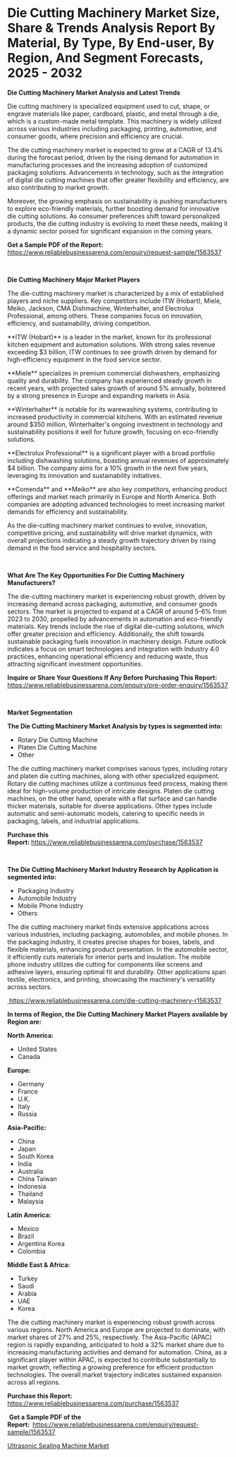 <p><h1>Die Cutting Machinery Market Size, Share & Trends Analysis Report By Material, By Type, By End-user, By Region, And Segment Forecasts, 2025 - 2032</h1></p><p><strong>Die Cutting Machinery Market Analysis and Latest Trends</strong></p>
<p><p>Die cutting machinery is specialized equipment used to cut, shape, or engrave materials like paper, cardboard, plastic, and metal through a die, which is a custom-made metal template. This machinery is widely utilized across various industries including packaging, printing, automotive, and consumer goods, where precision and efficiency are crucial.</p><p>The die cutting machinery market is expected to grow at a CAGR of 13.4% during the forecast period, driven by the rising demand for automation in manufacturing processes and the increasing adoption of customized packaging solutions. Advancements in technology, such as the integration of digital die cutting machines that offer greater flexibility and efficiency, are also contributing to market growth. </p><p>Moreover, the growing emphasis on sustainability is pushing manufacturers to explore eco-friendly materials, further boosting demand for innovative die cutting solutions. As consumer preferences shift toward personalized products, the die cutting industry is evolving to meet these needs, making it a dynamic sector poised for significant expansion in the coming years.</p></p>
<p><strong>Get a Sample PDF of the Report:&nbsp;</strong> <a href="https://www.reliablebusinessarena.com/enquiry/request-sample/1563537?utm_campaign=2524&utm_medium=2&utm_source=Github&utm_content=ia&utm_term=11042025&utm_id=die-cutting-machinery">https://www.reliablebusinessarena.com/enquiry/request-sample/1563537</a></p>
<p>&nbsp;</p>
<p><strong>Die Cutting Machinery Major Market Players</strong></p>
<p><p>The die-cutting machinery market is characterized by a mix of established players and niche suppliers. Key competitors include ITW (Hobart), Miele, Meiko, Jackson, CMA Dishmachine, Winterhalter, and Electrolux Professional, among others. These companies focus on innovation, efficiency, and sustainability, driving competition.</p><p>**ITW (Hobart)** is a leader in the market, known for its professional kitchen equipment and automation solutions. With strong sales revenue exceeding $3 billion, ITW continues to see growth driven by demand for high-efficiency equipment in the food service sector.</p><p>**Miele** specializes in premium commercial dishwashers, emphasizing quality and durability. The company has experienced steady growth in recent years, with projected sales growth of around 5% annually, bolstered by a strong presence in Europe and expanding markets in Asia.</p><p>**Winterhalter** is notable for its warewashing systems, contributing to increased productivity in commercial kitchens. With an estimated revenue around $350 million, Winterhalter's ongoing investment in technology and sustainability positions it well for future growth, focusing on eco-friendly solutions.</p><p>**Electrolux Professional** is a significant player with a broad portfolio including dishwashing solutions, boasting annual revenues of approximately $4 billion. The company aims for a 10% growth in the next five years, leveraging its innovation and sustainability initiatives.</p><p>**Comenda** and **Meiko** are also key competitors, enhancing product offerings and market reach primarily in Europe and North America. Both companies are adopting advanced technologies to meet increasing market demands for efficiency and sustainability.</p><p>As the die-cutting machinery market continues to evolve, innovation, competitive pricing, and sustainability will drive market dynamics, with overall projections indicating a steady growth trajectory driven by rising demand in the food service and hospitality sectors.</p></p>
<p>&nbsp;</p>
<p><strong>What Are The Key Opportunities For Die Cutting Machinery Manufacturers?</strong></p>
<p><p>The die-cutting machinery market is experiencing robust growth, driven by increasing demand across packaging, automotive, and consumer goods sectors. The market is projected to expand at a CAGR of around 5-6% from 2023 to 2030, propelled by advancements in automation and eco-friendly materials. Key trends include the rise of digital die-cutting solutions, which offer greater precision and efficiency. Additionally, the shift towards sustainable packaging fuels innovation in machinery design. Future outlook indicates a focus on smart technologies and integration with Industry 4.0 practices, enhancing operational efficiency and reducing waste, thus attracting significant investment opportunities.</p></p>
<p><strong>Inquire or Share Your Questions If Any Before Purchasing This Report:</strong> <a href="https://www.reliablebusinessarena.com/enquiry/pre-order-enquiry/1563537?utm_campaign=2524&utm_medium=2&utm_source=Github&utm_content=ia&utm_term=11042025&utm_id=die-cutting-machinery">https://www.reliablebusinessarena.com/enquiry/pre-order-enquiry/1563537</a></p>
<p>&nbsp;</p>
<p><strong>Market Segmentation</strong></p>
<p><strong>The Die Cutting Machinery Market Analysis by types is segmented into:</strong></p>
<p><ul><li>Rotary Die Cutting Machine</li><li>Platen Die Cutting Machine</li><li>Other</li></ul></p>
<p><p>The die cutting machinery market comprises various types, including rotary and platen die cutting machines, along with other specialized equipment. Rotary die cutting machines utilize a continuous feed process, making them ideal for high-volume production of intricate designs. Platen die cutting machines, on the other hand, operate with a flat surface and can handle thicker materials, suitable for diverse applications. Other types include automatic and semi-automatic models, catering to specific needs in packaging, labels, and industrial applications.</p></p>
<p><strong>Purchase this Report:&nbsp;</strong><a href="https://www.reliablebusinessarena.com/purchase/1563537?utm_campaign=2524&utm_medium=2&utm_source=Github&utm_content=ia&utm_term=11042025&utm_id=die-cutting-machinery">https://www.reliablebusinessarena.com/purchase/1563537</a></p>
<p>&nbsp;</p>
<p><strong>The Die Cutting Machinery Market Industry Research by Application is segmented into:</strong></p>
<p><ul><li>Packaging Industry</li><li>Automobile Industry</li><li>Mobile Phone Industry</li><li>Others</li></ul></p>
<p><p>The die cutting machinery market finds extensive applications across various industries, including packaging, automobiles, and mobile phones. In the packaging industry, it creates precise shapes for boxes, labels, and flexible materials, enhancing product presentation. In the automobile sector, it efficiently cuts materials for interior parts and insulation. The mobile phone industry utilizes die cutting for components like screens and adhesive layers, ensuring optimal fit and durability. Other applications span textile, electronics, and printing, showcasing the machinery's versatility across sectors.</p></p>
<p><a href="https://www.reliablebusinessarena.com/die-cutting-machinery-r1563537?utm_campaign=2524&utm_medium=2&utm_source=Github&utm_content=ia&utm_term=11042025&utm_id=die-cutting-machinery">&nbsp;https://www.reliablebusinessarena.com/die-cutting-machinery-r1563537</a></p>
<p><strong>In terms of Region, the Die Cutting Machinery Market Players available by Region are:</strong></p>
<p>
    <p> <strong> North America: </strong>
        <ul>
            <li>United States</li>
            <li>Canada</li>
        </ul>
        </p> 
    <p> <strong> Europe: </strong>
        <ul>
            <li>Germany</li>
            <li>France</li>
            <li>U.K.</li>
            <li>Italy</li>
            <li>Russia</li>
        </ul>
        </p> 
    <p> <strong> Asia-Pacific: </strong>
        <ul>
            <li>China</li>
            <li>Japan</li>
            <li>South Korea</li>
            <li>India</li>
            <li>Australia</li>
            <li>China Taiwan</li>
            <li>Indonesia</li>
            <li>Thailand</li>
            <li>Malaysia</li>
        </ul>
        </p> 
    <p> <strong> Latin America: </strong>
        <ul>
            <li>Mexico</li>
            <li>Brazil</li>
            <li>Argentina Korea</li>
            <li>Colombia</li>
        </ul>
        </p> 
    <p> <strong> Middle East & Africa: </strong>
        <ul>
            <li>Turkey</li>
            <li>Saudi</li>
            <li>Arabia</li>
            <li>UAE</li>
            <li>Korea</li>
        </ul>
    </p>
    </p>
<p><p>The die cutting machinery market is experiencing robust growth across various regions. North America and Europe are projected to dominate, with market shares of 27% and 25%, respectively. The Asia-Pacific (APAC) region is rapidly expanding, anticipated to hold a 32% market share due to increasing manufacturing activities and demand for automation. China, as a significant player within APAC, is expected to contribute substantially to market growth, reflecting a growing preference for efficient production technologies. The overall market trajectory indicates sustained expansion across all regions.</p></p>
<p><strong>Purchase this Report: </strong><a href="https://www.reliablebusinessarena.com/purchase/1563537?utm_campaign=2524&utm_medium=2&utm_source=Github&utm_content=ia&utm_term=11042025&utm_id=die-cutting-machinery">https://www.reliablebusinessarena.com/purchase/1563537</a></p>
<p>&nbsp;<strong>Get a Sample PDF of the Report:&nbsp;&nbsp;</strong><a href="https://www.reliablebusinessarena.com/enquiry/request-sample/1563537?utm_campaign=2524&utm_medium=2&utm_source=Github&utm_content=ia&utm_term=11042025&utm_id=die-cutting-machinery">https://www.reliablebusinessarena.com/enquiry/request-sample/1563537</a></p>
<p><strong></strong></p>
<p><p><a href="https://github.com/iyachikareva/Market-Research-Report-List-1/blob/main/ultrasonic-sealing-machine-market.md?utm_campaign=2524&utm_medium=2&utm_source=Github&utm_content=ia&utm_term=11042025&utm_id=die-cutting-machinery">Ultrasonic Sealing Machine Market</a></p></p>